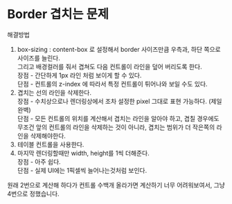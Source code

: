 # Border 겹치는 문제

해결방법

1. box-sizing : content-box 로 설정해서 border 사이즈만큼 우측과, 하단 쪽으로 사이즈를 늘린다.\
   그리고 배경컬러를 줘서 겹쳐도 다음 컨트롤이 라인을 덮어 버리도록 한다. \
   장점 - 간단하게 1px 라인 처럼 보이게 할 수 있다. \
   단점 - 컨트롤의 z-index 에 따라서 특정 컨트롤이 튀어나와 보일 수도 있다.&#x20;
2. 겹치는 선의 라인을 삭제한다. \
   장점 - 수치상으로나 렌더링상에서 조차 설정한 pixel 그대로 표현 가능하다. (제일완벽)\
   단점 - 모든 컨트롤의 위치를 계산해서 겹치는 라인을 알아야 하고, 겹칠 경우에도 무조건 앞의 컨트롤의 라인을 삭제하는 것이 아니라, 겹치는 범위가 더 작은쪽의 라인을 삭제해야한다.&#x20;
3. 테이블 컨트롤을  사용한다.&#x20;
4. 마지막 렌더링할때만 width, height를 1씩 더해준다.\
   장점 - 아주 쉽다.\
   단점 - 실제 UI에는 1픽셀씩 늘어나는것처럼 보인다.



원래 2번으로 계산해 하다가 컨트롤 수백개 올라가면 계산하기 너무 어려워보여서, 그냥 4번으로 정했습니다.&#x20;
